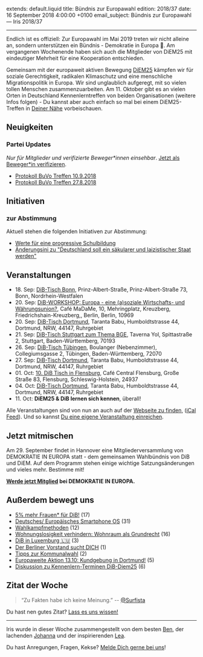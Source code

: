 extends: default.liquid
title: Bündnis zur Europawahl
edition: 2018/37
date: 16 September 2018 4:00:00 +0100
email_subject: Bündnis zur Europawahl — Iris 2018/37

---

Endlich ist es offiziell: Zur Europawahl im Mai 2019 treten wir nicht alleine an, sondern unterstützen ein Bündnis - Demokratie in Europa 🎉. Am vergangenen Wochenende haben sich auch die Mitglieder von DiEM25 mit eindeutiger Mehrheit für eine Kooperation entschieden.

Gemeinsam mit der europaweit aktiven Bewegung [DiEM25](https://diem25.org/main-de) kämpfen wir für soziale Gerechtigkeit, radikalen Klimaschutz und eine menschliche Migrationspolitik in Europa. Wir sind unglaublich aufgeregt, mit so vielen tollen Menschen zusammenzuarbeiten. Am 11. Oktober gibt es an vielen Orten in Deutschland Kennenlerntreffen von beiden Organisationen (weitere Infos folgen) - Du kannst aber auch einfach so mal bei einem DiEM25-Treffen in [Deiner Nähe](https://internal.diem25.org/dscs/view) vorbeischauen. 


## Neuigkeiten


### Partei Updates

_Nur für Mitglieder und verifizierte Beweger\*innen einsehbar_. [Jetzt als Beweger\*in verifizieren](https://dib.de/bewegerin-werden/).

 - [Protokoll BuVo Treffen 10.9.2018](https://marktplatz.dib.de/t/protokoll-buvo-treffen-10-9-2018/24934)
 - [Protokoll BuVo Treffen 27.8.2018](https://marktplatz.dib.de/t/protokoll-buvo-treffen-27-8-2018/24560)

## Initiativen

### zur Abstimmung
Aktuell stehen die folgenden Initiativen zur Abstimmung:

 - [Werte für eine progressive Schulbildung](https://abstimmen.dib.de/initiative/197-werte-fur-eine-progressive-schulbildung)
 - [Änderungsini zu "Deutschland soll ein säkularer und laizistischer Staat werden"](https://abstimmen.dib.de/initiative/195-anderungsini-zu-deutschland-soll-ein-sakularer-und-laizistischer-staat-werden)

## Veranstaltungen

 - 18.&nbsp;Sep: [DiB-Tisch Bonn](https://dib.de/veranstaltungen/dib-tisch-bonn/), Prinz-Albert-Straße, Prinz-Albert-Straße 73, Bonn, Nordrhein-Westfalen
 - 20.&nbsp;Sep: [DiB-WORKSHOP: Europa - eine (a)soziale Wirtschafts- und Währungsunion?](https://dib.de/veranstaltungen/dib-workshop-europa-eine-asoziale-wirtschafts-und-waehrungsunion/), Café MaDaMe, 10, Mehringplatz, Kreuzberg, Friedrichshain-Kreuzberg,, Berlin, Berlin, 10969
 - 20.&nbsp;Sep: [DiB-Tisch Dortmund](https://dib.de/veranstaltungen/dib-tisch-dortmund-2018-09-20/), Taranta Babu, Humboldtstrasse 44, Dortmund, NRW, 44147, Ruhrgebiet
 - 21.&nbsp;Sep: [DiB-Tisch Stuttgart zum Thema BGE](https://dib.de/veranstaltungen/dib-tisch-stuttgart-zum-thema-bge/), Taverna Yol, Spittastraße 2, Stuttgart, Baden-Württemberg, 70193
 - 26.&nbsp;Sep: [DiB-Tisch Tübingen](https://dib.de/veranstaltungen/dib-tisch-tuebingen/), Boulanger (Nebenzimmer), Collegiumsgasse 2, Tübingen, Baden-Württemberg, 72070
 - 27.&nbsp;Sep: [DiB-Tisch Dortmund](https://dib.de/veranstaltungen/dib-tisch-dortmund-2018-09-27/), Taranta Babu, Humboldtstrasse 44, Dortmund, NRW, 44147, Ruhrgebiet
 - 01.&nbsp;Oct: [10. DiB Tisch in Flensburg](https://dib.de/veranstaltungen/8099/), Café Central Flensburg, Große Straße 83, Flensburg, Schleswig-Holstein, 24937
 - 04.&nbsp;Oct: [DiB-Tisch Dortmund](https://dib.de/veranstaltungen/dib-tisch-dortmund-2018-10-04/), Taranta Babu, Humboldtstrasse 44, Dortmund, NRW, 44147, Ruhrgebiet
- 11.&nbsp;Oct: **DiEM25 & DiB lernen sich kennen**, überall!

Alle Veranstaltungen sind von nun an auch auf der [Webseite zu finden](https://dib.de/veranstaltungen/), ([iCal Feed](https://dib.de/?ical=1)). Und so kannst [Du eine eigene Veranstaltung einreichen](https://marktplatz.dib.de/t/eine-veranstaltung-auf-der-webseite-einreichen/21379).

## Jetzt mitmischen

Am 29. September findet in Hannover eine Mitgliederversammlung von DEMOKRATIE IN EUROPA statt - dem gemeinsamen Wahlbündnis von DiB und DiEM. Auf dem Programm stehen einige wichtige Satzungsänderungen und vieles mehr. Bestimme mit!

**[Werde jetzt Mitglied](https://cloud.demokratie-in-europa.de/index.php/s/pLQyiCCUAJX4XRV#pdfviewer) bei DEMOKRATIE IN EUROPA.**


## Außerdem bewegt uns

 - [5% mehr Frauen* für DiB!](https://marktplatz.dib.de/t/5-mehr-frauen-fuer-dib/24851) (17)
 - [Deutsches/ Europäisches Smartphone OS](https://marktplatz.dib.de/t/deutsches-europaeisches-smartphone-os/24873) (31)
 - [Wahlkampfmethoden](https://marktplatz.dib.de/t/wahlkampfmethoden/24989) (12)
 - [Wohnungslosigkeit verhindern: Wohnraum als Grundrecht](https://marktplatz.dib.de/t/wohnungslosigkeit-verhindern-wohnraum-als-grundrecht/24940) (16)
 - [DiB in Luxemburg 🇱🇺](https://marktplatz.dib.de/t/dib-in-luxemburg/24854) (3)
 - [Der Berliner Vorstand sucht DICH](https://marktplatz.dib.de/t/der-berliner-vorstand-sucht-dich/24862) (1)
 - [Tipps zur Kommunalwahl](https://marktplatz.dib.de/t/tipps-zur-kommunalwahl/24946) (2)
 - [Europaweite Aktion 13.10: Kundgebung in Dortmund!](https://marktplatz.dib.de/t/europaweite-aktion-13-10-kundgebung-in-dortmund/24857) (5)
 - [Diskussion zu Kennenlern-Terminen DiB-Diem25](https://marktplatz.dib.de/t/diskussion-zu-kennenlern-terminen-dib-diem25/25004) (6)


## Zitat der Woche

> “Zu Fakten habe ich keine Meinung.” -- [@Surfista](https://marktplatz.dib.de/t/fortsetzung-lustige-dib-zitate/24431/8)

Du hast nen gutes Zitat? [Lass es uns wissen!](https://marktplatz.dib.de/t/lustige-dib-zitate/10175)


---

Iris wurde in dieser Woche zusammengestellt von dem besten [Ben](https://marktplatz.dib.de/u/Ben/), der lachenden [Johanna](https://marktplatz.dib.de/u/Johanna/) und der inspirierenden [Lea](https://marktplatz.dib.de/u/Leia/).

Du hast Anregungen, Fragen, Kekse? [Melde Dich gerne bei uns](https://marktplatz.dib.de/t/neu-iris-die-woechtliche-zusammenfasssung-zum-sonntagsbrunch/10990)!

